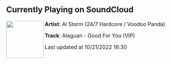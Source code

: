 ## Currently Playing on SoundCloud

[<img align="left" width="100" src="https://i1.sndcdn.com/artworks-FEJeg0lfw8BuNWvZ-r6FNrA-t500x500.jpg">](https://soundcloud.com/alstorm/alaguan-good-for-you-vip)

**Artist**: Al Storm (24/7 Hardcore / Voodoo Panda) 

**Track**: Alaguan - Good For You (VIP)

Last updated at 10/21/2022 16:30
